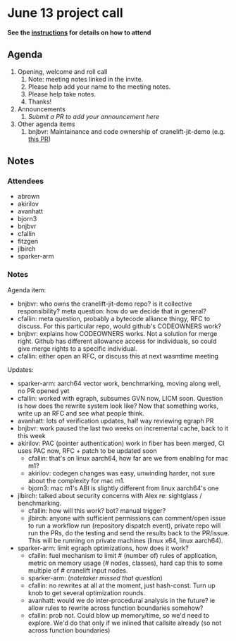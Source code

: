 # June 13 project call

**See the [instructions](../README.md) for details on how to attend**

## Agenda
1. Opening, welcome and roll call
    1. Note: meeting notes linked in the invite.
    1. Please help add your name to the meeting notes.
    1. Please help take notes.
    1. Thanks!
1. Announcements
    1. _Submit a PR to add your announcement here_
1. Other agenda items
    1. bnjbvr: Maintainance and code ownership of cranelift-jit-demo (e.g. [this PR](https://github.com/bytecodealliance/cranelift-jit-demo/pull/66))

## Notes

### Attendees

- abrown
- akirilov
- avanhatt
- bjorn3
- bnjbvr
- cfallin
- fitzgen
- jlbirch
- sparker-arm

### Notes

Agenda item:

- bnjbvr: who owns the cranelift-jit-demo repo? is it collective responsibility? meta
  question: how do we decide that in general?
- cfallin: meta question, probably a bytecode alliance thingy, RFC to discuss.
  For this particular repo, would github's CODEOWNERS work?
- bnjbvr: explains how CODEOWNERS works. Not a solution for merge right. Github
  has different allowance access for individuals, so could give merge rights to
  a specific individual.
- cfallin: either open an RFC, or discuss this at next wasmtime meeting

Updates:

- sparker-arm: aarch64 vector work, benchmarking, moving along well, no PR opened yet
- cfallin: worked with egraph, subsumes GVN now, LICM soon. Question is how
  does the rewrite system look like? Now that something works, write up an RFC
  and see what people think.
- avanhatt: lots of verification updates, half way reviewing egraph PR
- bnjbvr: work paused the last two weeks on incremental cache, back to it this week
- akirilov: PAC (pointer authentication) work in fiber has been merged, CI uses PAC now, RFC + patch to
  be updated soon
    - cfallin: that's on linux aarch64, how far are we from enabling for mac
      m1?
    - akirilov: codegen changes was easy, unwinding harder, not sure about
      the complexity for mac m1.
    - bjorn3: mac m1's ABI is slightly different from linux aarch64's one
- jlbirch: talked about security concerns with Alex re: sightglass /
  benchmarking.
    - cfallin: how will this work? bot? manual trigger?
    - jlbirch: anyone with sufficient permissions can comment/open issue to run
      a workflow run (repository dispatch event), private repo will run the
      PRs, do the testing and send the results back to the PR/issue. This will
      be running on private machines (linux x64, linux aarch64).
- sparker-arm: limit egraph optimizations, how does it work?
    - cfallin: fuel mechanism to limit # (number of) rules of application, metric on
      memory usage (# nodes, classes), hard cap this to some multiple of #
      cranelift input nodes.
    - sparker-arm: (*notetaker missed that question*)
    - cfallin: no rewrites at all at the moment, just hash-const. Turn up knob to
      get several optimization rounds.
    - avanhatt: would we do inter-procedural analysis in the future? ie allow
      rules to rewrite across function boundaries somehow?
    - cfallin: prob not. Could blow up memory/time, so we'd need to explore.
      We'd do that only if we inlined that callsite already (so not across
      function boundaries)
